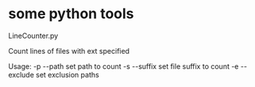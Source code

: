 # some python tools

LineCounter.py

Count lines of files with ext specified

Usage:
-p --path set path to count
-s --suffix set file suffix to count
-e --exclude set exclusion paths